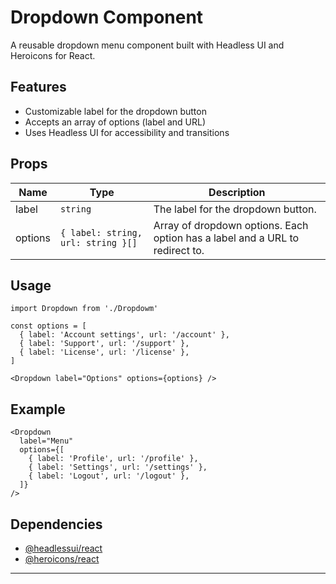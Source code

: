 # Dropdown Component

A reusable dropdown menu component built with Headless UI and Heroicons for React.

## Features
- Customizable label for the dropdown button
- Accepts an array of options (label and URL)
- Uses Headless UI for accessibility and transitions

## Props

| Name    | Type                       | Description                        |
| ------- | -------------------------- | ---------------------------------- |
| label   | `string`                   | The label for the dropdown button. |
| options | `{ label: string, url: string }[]` | Array of dropdown options. Each option has a label and a URL to redirect to. |

## Usage

```
import Dropdown from './Dropdowm'

const options = [
  { label: 'Account settings', url: '/account' },
  { label: 'Support', url: '/support' },
  { label: 'License', url: '/license' },
]

<Dropdown label="Options" options={options} />
```

## Example

```
<Dropdown
  label="Menu"
  options={[
    { label: 'Profile', url: '/profile' },
    { label: 'Settings', url: '/settings' },
    { label: 'Logout', url: '/logout' },
  ]}
/>
```

## Dependencies
- [@headlessui/react](https://headlessui.dev/react/menu)
- [@heroicons/react](https://github.com/tailwindlabs/heroicons)

--- 